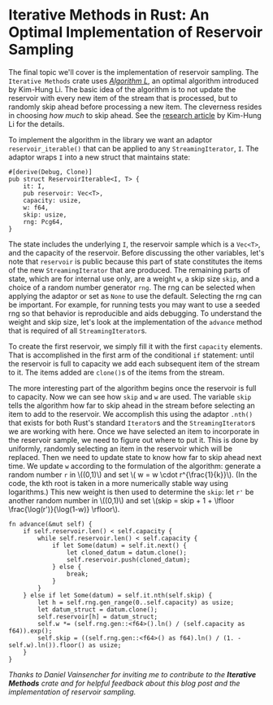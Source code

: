 <!--Aim for ~1500 words including code fragments.-->

<!-- 
DV: Again I'd consider putting small technical comments inside the code, and leaving the text and equations for the conceptual parts. For completeness of the picture, consider adding the constructor function as well, showing us the initiialization of skip etc.
-->

# Iterative Methods in Rust: An Optimal Implementation of Reservoir Sampling

The final topic we'll cover is the implementation of reservoir sampling. The `Iterative Methods` crate uses [*Algorithm L*](https://en.wikipedia.org/wiki/Reservoir_sampling#An_optimal_algorithm), an optimal algorithm introduced by Kim-Hung Li. The basic idea of the algorithm is to not update the reservoir with every new item of the stream that is processed, but to randomly skip ahead before processing a new item. The cleverness resides in choosing *how much* to skip ahead. See the [research article]((https://dl.acm.org/doi/10.1145/198429.198435)) by Kim-Hung Li for the details. 

To implement the algorithm in the library we want an adaptor `reservoir_iterable()` that can be applied to any `StreamingIterator`, `I`. The adaptor wraps `I` into a new struct that maintains state:
```rust, ignore
#[derive(Debug, Clone)]
pub struct ReservoirIterable<I, T> {
    it: I,
    pub reservoir: Vec<T>,
    capacity: usize,
    w: f64,
    skip: usize,
    rng: Pcg64,
}
```
The state includes the underlying `I`, the reservoir sample which is a `Vec<T>`, and the capacity of the reservoir. Before discussing the other variables, let's note that `reservoir` is public because this part of state constitutes the items of the new `StreamingIterator` that are produced. The remaining parts of state, which are for internal use only, are a weight `w`, a skip size `skip`, and a choice of a random number generator `rng`. The rng can be selected when applying the adaptor or set as `None` to use the default. Selecting the rng can be important. For example, for running tests you may want to use a seeded rng so that behavior is reproducible and aids debugging. To understand the weight and skip size, let's look at the implementation of the `advance` method that is required of all `StreamingIterator`s.

To create the first reservoir, we simply fill it with the first `capacity` elements. That is accomplished in the first arm of the conditional `if` statement: until the reservoir is full to capacity we add each subsequent item of the stream to it. The items added are `clone()`s of the items from the stream. 

The more interesting part of the algorithm begins once the reservoir is full to capacity. Now we can see how `skip` and `w` are used. The variable `skip` tells the algorithm how far to skip ahead in the stream before selecting an item to add to the reservoir. We accomplish this using the adaptor `.nth()` that exists for both Rust's standard `Iterator`s and the `StreamingIterator`s we are working with here. Once we have selected an item to incorporate in the reservoir sample, we need to figure out where to put it. This is done by uniformly, randomly selecting an item in the reservoir which will be replaced. Then we need to update state to know how far to skip ahead next time. We update `w` according to the formulation of the algorithm: generate a random number `r` in \\((0,1)\\) and set \\( w = w \cdot r^{\frac{1}{k}}\\). (In the code, the kth root is taken in a more numerically stable way using logarithms.) This new weight is then used to determine the `skip`: let `r'` be another random number in \\((0,1)\\) and set \\(skip = skip + 1 + \lfloor \frac{\log(r')}{\log(1-w)}  \rfloor\\). 

```rust, ignore
fn advance(&mut self) {
    if self.reservoir.len() < self.capacity {
        while self.reservoir.len() < self.capacity {
            if let Some(datum) = self.it.next() {
                let cloned_datum = datum.clone();
                self.reservoir.push(cloned_datum);
            } else {
                break;
            }
        }
    } else if let Some(datum) = self.it.nth(self.skip) {
        let h = self.rng.gen_range(0..self.capacity) as usize;
        let datum_struct = datum.clone();
        self.reservoir[h] = datum_struct;
        self.w *= (self.rng.gen::<f64>().ln() / (self.capacity as f64)).exp();
        self.skip = ((self.rng.gen::<f64>() as f64).ln() / (1. - self.w).ln()).floor() as usize;
    }
}
```

*Thanks to Daniel Vainsencher for inviting me to contribute to the **Iterative Methods** crate and for helpful feedback about this blog post and the implementation of reservoir sampling.*

